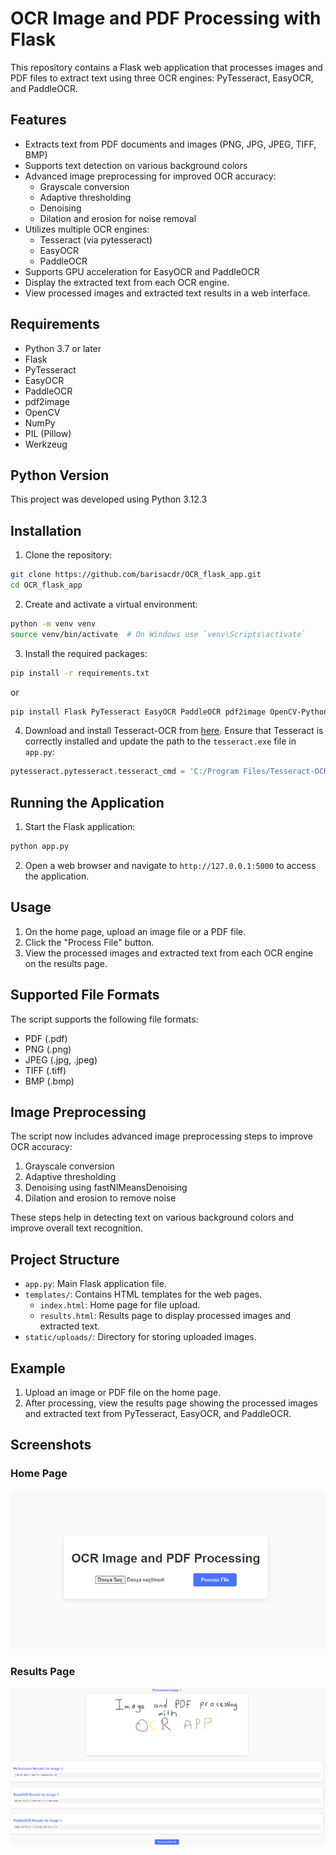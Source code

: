 # OCR Image and PDF Processing with Flask

This repository contains a Flask web application that processes images and PDF files to extract text using three OCR engines: PyTesseract, EasyOCR, and PaddleOCR.

## Features

- Extracts text from PDF documents and images (PNG, JPG, JPEG, TIFF, BMP)
- Supports text detection on various background colors
- Advanced image preprocessing for improved OCR accuracy:
  - Grayscale conversion
  - Adaptive thresholding
  - Denoising
  - Dilation and erosion for noise removal
- Utilizes multiple OCR engines:
  - Tesseract (via pytesseract)
  - EasyOCR
  - PaddleOCR
- Supports GPU acceleration for EasyOCR and PaddleOCR
- Display the extracted text from each OCR engine.
- View processed images and extracted text results in a web interface.

## Requirements

- Python 3.7 or later
- Flask
- PyTesseract
- EasyOCR
- PaddleOCR
- pdf2image
- OpenCV
- NumPy
- PIL (Pillow)
- Werkzeug

## Python Version

This project was developed using Python 3.12.3

## Installation

1. Clone the repository:

```bash
git clone https://github.com/barisacdr/OCR_flask_app.git
cd OCR_flask_app
```

2. Create and activate a virtual environment:

```bash
python -m venv venv
source venv/bin/activate  # On Windows use `venv\Scripts\activate`
```

3. Install the required packages:

```bash
pip install -r requirements.txt
```

or

```bash
pip install Flask PyTesseract EasyOCR PaddleOCR pdf2image OpenCV-Python-headless numpy Pillow Werkzeug
```

4. Download and install Tesseract-OCR from [here](https://github.com/tesseract-ocr/tesseract). Ensure that Tesseract is correctly installed and update the path to the `tesseract.exe` file in `app.py`:

```python
pytesseract.pytesseract.tesseract_cmd = 'C:/Program Files/Tesseract-OCR/tesseract.exe'
```

## Running the Application

1. Start the Flask application:

```bash
python app.py
```

2. Open a web browser and navigate to `http://127.0.0.1:5000` to access the application.

## Usage

1. On the home page, upload an image file or a PDF file.
2. Click the "Process File" button.
3. View the processed images and extracted text from each OCR engine on the results page.

## Supported File Formats

The script supports the following file formats:
- PDF (.pdf)
- PNG (.png)
- JPEG (.jpg, .jpeg)
- TIFF (.tiff)
- BMP (.bmp)

## Image Preprocessing

The script now includes advanced image preprocessing steps to improve OCR accuracy:

1. Grayscale conversion
2. Adaptive thresholding
3. Denoising using fastNlMeansDenoising
4. Dilation and erosion to remove noise

These steps help in detecting text on various background colors and improve overall text recognition.

## Project Structure

- `app.py`: Main Flask application file.
- `templates/`: Contains HTML templates for the web pages.
  - `index.html`: Home page for file upload.
  - `results.html`: Results page to display processed images and extracted text.
- `static/uploads/`: Directory for storing uploaded images.

## Example

1. Upload an image or PDF file on the home page.
2. After processing, view the results page showing the processed images and extracted text from PyTesseract, EasyOCR, and PaddleOCR.

## Screenshots

### Home Page

![Home Page](screenshots/home_page.PNG)

### Results Page

![Results Page](screenshots/results_page.PNG)